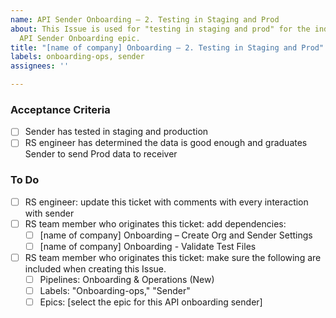 ```yaml
---
name: API Sender Onboarding – 2. Testing in Staging and Prod
about: This Issue is used for "testing in staging and prod" for the individual sender's
  API Sender Onboarding epic.
title: "[name of company] Onboarding – 2. Testing in Staging and Prod"
labels: onboarding-ops, sender
assignees: ''

---
```


### Acceptance Criteria 
- [ ] Sender has tested in staging and production 
- [ ] RS engineer has determined the data is good enough and graduates Sender to send Prod data to receiver  

### To Do 
- [ ] RS engineer: update this ticket with comments with every interaction with sender 
- [ ] RS team member who originates this ticket: add dependencies:  
     - [ ] [name of company] Onboarding – Create Org and Sender Settings
     - [ ] [name of company] Onboarding - Validate Test Files 
- [ ] RS team member who originates this ticket: make sure the following are included when creating this Issue. 
     - [ ] Pipelines: Onboarding & Operations (New) 
     - [ ] Labels: "Onboarding-ops," "Sender"
     - [ ] Epics: [select the epic for this API onboarding sender]
